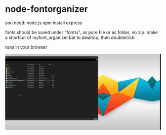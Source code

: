 # node-fontorganizer
you need: node.js
npm install express

fonts should be saved under "fonts/", as pure file or as folder, no zip.
make a shortcut of myfont_organizer.bat to desktop, then doubleclick
 
runs in your browser

![](Desktop.gif)
